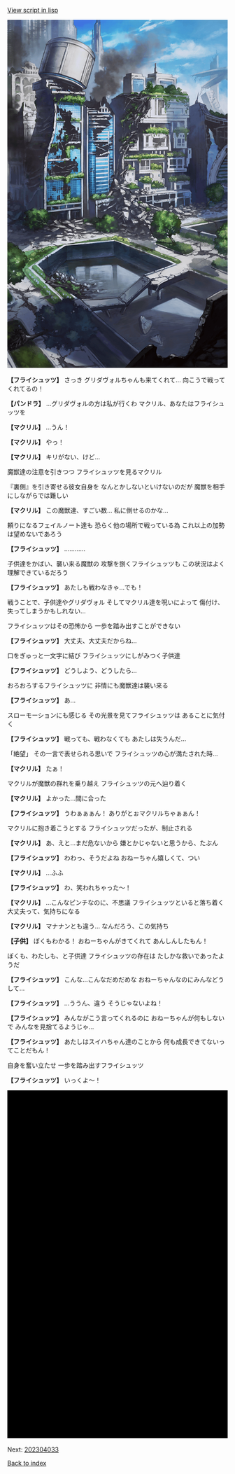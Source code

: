[View script in lisp](../scripts/202304031.txt)

![in_city_collapse.png](../images/backgrounds/in_city_collapse.png)

**【フライシュッツ】**
さっき
グリダヴォルちゃんも来てくれて…
向こうで戦ってくれてるの！

**【パンドラ】**
…グリダヴォルの方は私が行くわ
マクリル、あなたはフライシュッツを

**【マクリル】**
…うん！

**【マクリル】**
やっ！

**【マクリル】**
キリがない、けど…

魔獣達の注意を引きつつ
フライシュッツを見るマクリル

『裏側』を引き寄せる彼女自身を
なんとかしないといけないのだが
魔獣を相手にしながらでは難しい

**【マクリル】**
この魔獣達、すごい数…
私に倒せるのかな…

頼りになるフェイルノート達も
恐らく他の場所で戦っている為
これ以上の加勢は望めないであろう

**【フライシュッツ】**
…………

子供達をかばい、襲い来る魔獣の
攻撃を捌くフライシュッツも
この状況はよく理解できているだろう

**【フライシュッツ】**
あたしも戦わなきゃ…でも！

戦うことで、子供達やグリダヴォル
そしてマクリル達を呪いによって
傷付け、失ってしまうかもしれない…

フライシュッツはその恐怖から
一歩を踏み出すことができない

**【フライシュッツ】**
大丈夫、大丈夫だからね…

口をぎゅっと一文字に結び
フライシュッツにしがみつく子供達

**【フライシュッツ】**
どうしよう、どうしたら…

おろおろするフライシュッツに
非情にも魔獣達は襲い来る

**【フライシュッツ】**
あ…

スローモーションにも感じる
その光景を見てフライシュッツは
あることに気付く

**【フライシュッツ】**
戦っても、戦わなくても
あたしは失うんだ…

「絶望」
その一言で表せられる思いで
フライシュッツの心が満たされた時…

**【マクリル】**
たぁ！

マクリルが魔獣の群れを乗り越え
フライシュッツの元へ辿り着く

**【マクリル】**
よかった…間に合った

**【フライシュッツ】**
うわぁぁぁん！
ありがとぉマクリルちゃぁぁん！

マクリルに抱き着こうとする
フライシュッツだったが、制止される

**【マクリル】**
あ、えと…まだ危ないから
嫌とかじゃないと思うから、たぶん

**【フライシュッツ】**
わわっ、そうだよね
おねーちゃん嬉しくて、つい

**【マクリル】**
…ふふ

**【フライシュッツ】**
わ、笑われちゃった～！

**【マクリル】**
…こんなピンチなのに、不思議
フライシュッツといると落ち着く
大丈夫って、気持ちになる

**【マクリル】**
マナナンとも違う…
なんだろう、この気持ち

**【子供】**
ぼくもわかる！
おねーちゃんがきてくれて
あんしんしたもん！

ぼくも、わたしも、と子供達
フライシュッツの存在は
たしかな救いであったようだ

**【フライシュッツ】**
こんな…こんなだめだめな
おねーちゃんなのにみんなどうして…

**【フライシュッツ】**
…ううん、違う
そうじゃないよね！

**【フライシュッツ】**
みんながこう言ってくれるのに
おねーちゃんが何もしないで
みんなを見捨てるようじゃ…

**【フライシュッツ】**
あたしはスイハちゃん達のことから
何も成長できてないってことだもん！

自身を奮い立たせ
一歩を踏み出すフライシュッツ

**【フライシュッツ】**
いっくよ～！

![bg_black.png](../images/backgrounds/bg_black.png)


Next: [202304033](202304033.md)

[Back to index](index.md)
